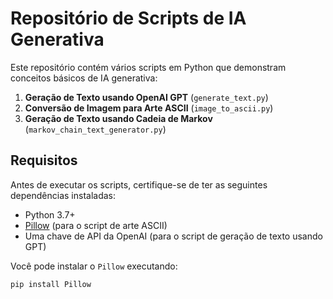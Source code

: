 # Repositório de Scripts de IA Generativa

Este repositório contém vários scripts em Python que demonstram conceitos básicos de IA generativa:

1. **Geração de Texto usando OpenAI GPT** (`generate_text.py`)
2. **Conversão de Imagem para Arte ASCII** (`image_to_ascii.py`)
3. **Geração de Texto usando Cadeia de Markov** (`markov_chain_text_generator.py`)

## Requisitos

Antes de executar os scripts, certifique-se de ter as seguintes dependências instaladas:

- Python 3.7+
- [Pillow](https://python-pillow.org/) (para o script de arte ASCII)
- Uma chave de API da OpenAI (para o script de geração de texto usando GPT)

Você pode instalar o `Pillow` executando:

```bash
pip install Pillow
